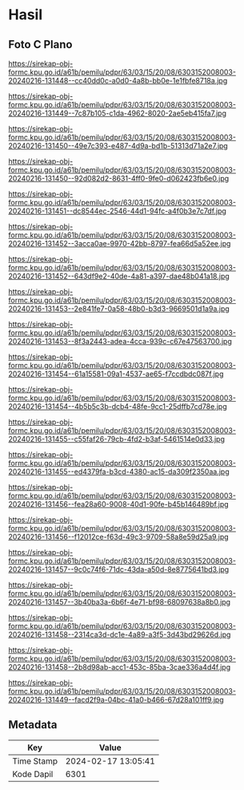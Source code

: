 # Hasil

## Foto C Plano

https://sirekap-obj-formc.kpu.go.id/a61b/pemilu/pdpr/63/03/15/20/08/6303152008003-20240216-131448--cc40dd0c-a0d0-4a8b-bb0e-1e1fbfe8718a.jpg

https://sirekap-obj-formc.kpu.go.id/a61b/pemilu/pdpr/63/03/15/20/08/6303152008003-20240216-131449--7c87b105-c1da-4962-8020-2ae5eb415fa7.jpg

https://sirekap-obj-formc.kpu.go.id/a61b/pemilu/pdpr/63/03/15/20/08/6303152008003-20240216-131450--49e7c393-e487-4d9a-bd1b-51313d71a2e7.jpg

https://sirekap-obj-formc.kpu.go.id/a61b/pemilu/pdpr/63/03/15/20/08/6303152008003-20240216-131450--92d082d2-8631-4ff0-9fe0-d062423fb6e0.jpg

https://sirekap-obj-formc.kpu.go.id/a61b/pemilu/pdpr/63/03/15/20/08/6303152008003-20240216-131451--dc8544ec-2546-44d1-94fc-a4f0b3e7c7df.jpg

https://sirekap-obj-formc.kpu.go.id/a61b/pemilu/pdpr/63/03/15/20/08/6303152008003-20240216-131452--3acca0ae-9970-42bb-8797-fea66d5a52ee.jpg

https://sirekap-obj-formc.kpu.go.id/a61b/pemilu/pdpr/63/03/15/20/08/6303152008003-20240216-131452--643df9e2-40de-4a81-a397-dae48b041a18.jpg

https://sirekap-obj-formc.kpu.go.id/a61b/pemilu/pdpr/63/03/15/20/08/6303152008003-20240216-131453--2e841fe7-0a58-48b0-b3d3-9669501d1a9a.jpg

https://sirekap-obj-formc.kpu.go.id/a61b/pemilu/pdpr/63/03/15/20/08/6303152008003-20240216-131453--8f3a2443-adea-4cca-939c-c67e47563700.jpg

https://sirekap-obj-formc.kpu.go.id/a61b/pemilu/pdpr/63/03/15/20/08/6303152008003-20240216-131454--61a15581-09a1-4537-ae65-f7ccdbdc087f.jpg

https://sirekap-obj-formc.kpu.go.id/a61b/pemilu/pdpr/63/03/15/20/08/6303152008003-20240216-131454--4b5b5c3b-dcb4-48fe-9cc1-25dffb7cd78e.jpg

https://sirekap-obj-formc.kpu.go.id/a61b/pemilu/pdpr/63/03/15/20/08/6303152008003-20240216-131455--c55faf26-79cb-4fd2-b3af-5461514e0d33.jpg

https://sirekap-obj-formc.kpu.go.id/a61b/pemilu/pdpr/63/03/15/20/08/6303152008003-20240216-131455--ed4379fa-b3cd-4380-ac15-da309f2350aa.jpg

https://sirekap-obj-formc.kpu.go.id/a61b/pemilu/pdpr/63/03/15/20/08/6303152008003-20240216-131456--fea28a60-9008-40d1-90fe-b45b146489bf.jpg

https://sirekap-obj-formc.kpu.go.id/a61b/pemilu/pdpr/63/03/15/20/08/6303152008003-20240216-131456--f12012ce-f63d-49c3-9709-58a8e59d25a9.jpg

https://sirekap-obj-formc.kpu.go.id/a61b/pemilu/pdpr/63/03/15/20/08/6303152008003-20240216-131457--9c0c74f6-71dc-43da-a50d-8e8775641bd3.jpg

https://sirekap-obj-formc.kpu.go.id/a61b/pemilu/pdpr/63/03/15/20/08/6303152008003-20240216-131457--3b40ba3a-6b6f-4e71-bf98-68097638a8b0.jpg

https://sirekap-obj-formc.kpu.go.id/a61b/pemilu/pdpr/63/03/15/20/08/6303152008003-20240216-131458--2314ca3d-dc1e-4a89-a3f5-3d43bd29626d.jpg

https://sirekap-obj-formc.kpu.go.id/a61b/pemilu/pdpr/63/03/15/20/08/6303152008003-20240216-131458--2b8d98ab-acc1-453c-85ba-3cae336a4d4f.jpg

https://sirekap-obj-formc.kpu.go.id/a61b/pemilu/pdpr/63/03/15/20/08/6303152008003-20240216-131449--facd2f9a-04bc-41a0-b466-67d28a101ff9.jpg


## Metadata

| Key        | Value               |
| ---------- | ------------------- |
| Time Stamp | 2024-02-17 13:05:41 |
| Kode Dapil | 6301                |



